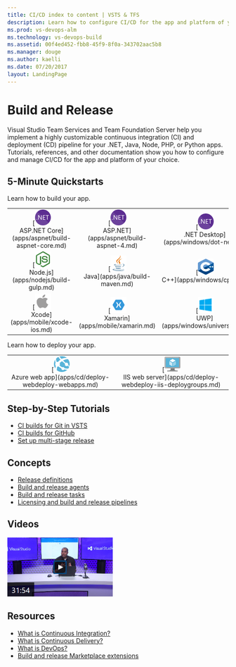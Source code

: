 ```yaml
---
title: CI/CD index to content | VSTS & TFS    
description: Learn how to configure CI/CD for the app and platform of your choice. Tutorials, references, and other documentation.  
ms.prod: vs-devops-alm
ms.technology: vs-devops-build
ms.assetid: 00f4ed452-fbb8-45f9-8f0a-343702aac5b8  
ms.manager: douge
ms.author: kaelli
ms.date: 07/20/2017
layout: LandingPage
---
```


# Build and Release

Visual Studio Team Services and Team Foundation Server help you implement a highly customizable continuous integration (CI) and deployment (CD) pipeline for your .NET, Java, Node, PHP, or Python apps. Tutorials, references, and other documentation show you how to configure and manage CI/CD for the app and platform of your choice.

## 5-Minute Quickstarts

Learn how to build your app.

<table>
<tr valign="middle" align="center">
<td>[<img src="_img/index/logo_net.svg" alt="" width="36px" height="36px"><br/>ASP.NET Core](apps/aspnet/build-aspnet-core.md)</td>
<td>[<img src="_img/index/logo_net.svg" alt="" width="36px" height="36px"><br/>ASP.NET](apps/aspnet/build-aspnet-4.md)</td>
<td>[<img src="_img/index/logo_net.svg" alt="" width="36px" height="36px"><br/>.NET Desktop](apps/windows/dot-net.md)</td>
</tr>
<tr valign="middle" align="center">
<td>[<img src="_img/index/logo_nodejs.svg" alt="" width="36px" height="36px"><br/>Node.js](apps/nodejs/build-gulp.md)</td>
<td>[<img src="_img/index/logo_java.svg" alt="" width="36px" height="36px"><br/>Java](apps/java/build-maven.md)</td>
<td>[<img src="_img/index/logo_cpp.png" alt="" width="36px" height="36px"><br/>C++](apps/windows/cpp.md)</td>
</tr>
<tr valign="middle" align="center">
<td>[<img src="_img/index/logo_ios.png" alt="" width="36px" height="36px"><br/>Xcode](apps/mobile/xcode-ios.md)</td>
<td>[<img src="_img/index/logo_xamarin.png" alt="" width="36px" height="36px"><br/>Xamarin](apps/mobile/xamarin.md)</td>
<td>[<img src="_img/index/logo_uwp.png" alt="" width="36px" height="36px"><br/>UWP](apps/windows/universal.md)</td>
</tr>
</table>

Learn how to deploy your app.

<table>
<tr valign="middle" align="center">
<td>[<img src="_img/index/app-service-web.png" alt="" width="36px" height="36px"><br/>Azure web app](apps/cd/deploy-webdeploy-webapps.md)</td>
<td>[<img src="_img/index/virtualmachine.png" alt="" width="36px" height="36px"><br/>IIS web server](apps/cd/deploy-webdeploy-iis-deploygroups.md)</td>
</tr>
</table>    

## Step-by-Step Tutorials  

* [CI builds for Git in VSTS](actions/ci-build-git.md)
* [CI builds for GitHub](actions/ci-build-github.md)
* [Set up multi-stage release](actions/define-multistage-release-process.md)

## Concepts  

- [Release definitions](concepts/definitions/release/index.md)
- [Build and release agents](concepts/agents/agents.md)
- [Build and release tasks](concepts/process/tasks.md)  
- [Licensing and build and release pipelines](concepts/licensing/concurrent-pipelines-ts.md)

## Videos

[![Zero to DevOps](../build-release/_img/index/zero-to-devops-video.png)](https://channel9.msdn.com/events/Visual-Studio/Visual-Studio-2017-Launch/190)

## Resources

- [What is Continuous Integration?](https://www.visualstudio.com/learn/what-is-continuous-integration/)  
- [What is Continuous Delivery?](https://www.visualstudio.com/learn/what-is-continuous-delivery/)  
- [What is DevOps?](https://www.visualstudio.com/learn/what-is-devops/)   
- [Build and release Marketplace extensions](https://marketplace.visualstudio.com/search?target=VSTS&category=Build%20and%20release&sortBy=Downloads)
